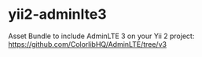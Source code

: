 # yii2-adminlte3
Asset Bundle to include AdminLTE 3 on your Yii 2 project: https://github.com/ColorlibHQ/AdminLTE/tree/v3
